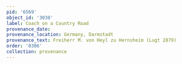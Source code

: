 ```yaml
---
pid: '6569'
object_id: '3038'
label: Coach on a Country Road
provenance_date:
provenance_location: Germany, Darmstadt
provenance_text: Freiherr M. von Heyl zu Hernsheim (Lugt 2879)
order: '0306'
collection: provenance
---
```

